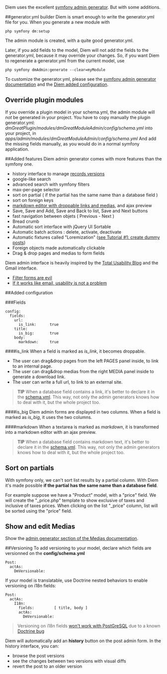 Diem uses the excellent [symfony admin generator](http://www.symfony-project.org/reference/1_4/en/06-Admin-Generator). But with some additions.

##generator.yml builder
Diem is smart enough to write the generator.yml file for you. When you generate a new module with

    php symfony dm:setup

The admin module is created, with a quite good generator.yml.

Later, if you add fields to the model, Diem will not add the fields to the generator.yml, because it may override your changes. So, if you want Diem to regenerate a generator.yml from the current model, use

    php symfony dmAdmin:generate --clear=myModule

To customize the generator.yml, please see the [symfony admin generator documentation](http://www.symfony-project.org/reference/1_4/en/06-Admin-Generator) and the [Diem added configuration](#added-configuration).

## Override plugin modules
If you override a plugin model in your schema.yml, the admin module will *not* be generated in your project. You have to copy manually the plugin generator.yml:
*dmGreatPlugin/modules/dmGreatModuleAdmin/config/schema.yml*
into your project, in
*apps/admin/modules/dmGreatModuleAdmin/config/schema.yml*
And add the missing fields manually, as you would do in a normal symfony application.

##Added features
Diem admin generator comes with more features than the symfony one.

- history interface to manage [records versions](#versioning)
- google-like search
- advanced search with symfony filters
- max-per-page selector
- sort on partial ( if the partial has the same name than a database field )
- sort on foreign keys
- [markdown editor with droppable links and medias](page:99), and ajax preview
- Save, Save and Add, Save and Back to list, Save and Next buttons
- fast navigation between objets ( Previous - Next )
- Bread crumb
- Automatic sort interface with jQuery UI Sortable
- Automatic batch actions : delete, activate, deactivate
- Automatic fixtures called "Loremization" ([see Tutorial #1: create dummy posts](page:48#rest-a-bit-and-have-some-fun:create-some-dummy-posts))
- Foreign objects made automatically clickable
- Drag & drop pages and medias to form fields

Diem admin interface is heavily inspired by the [Total Usability Blog](http://totalusability.posterous.com/) and the Gmail interface.

- [Filter forms are evil](http://totalusability.posterous.com/forms-are-evil-1-filter-forms)
- [If it works like email, usability is not a problem](http://totalusability.posterous.com/if-it-works-like-email-usability-is-not-a-pro)

##Added configuration

###Fields

~~~
config:
  fields:
    url:
      is_link:      true
    title:
      is_big:       true
    body:
      markdown:     true
~~~

####is_link
When a field is marked as *is_link*, it becomes droppable.

- The user can drag&drop pages from the left PAGES panel inside, to link to an internal page.
- The user can drag&drop medias from the right MEDIA panel inside to generate a download link.
- The user can write a full url, to link to an external site.

>**TIP**
>When a database field contains a link, it's better to declare it in the [schema.yml](page:44#configuration-files:config-doctrine-schema-yml:diem-additions-to-schema-yml:link-field). This way, not only the admin generators knows how to deal with it, but the whole project too.

####is_big
Diem admin forms are displayed in two columns.
When a field is marked as *is_big*, it uses the two columns.

####markdown
When a textarea is marked as *markdown*, it is transformed into a markdown editor with an ajax preview.

>**TIP**
>When a database field contains markdown text, it's better to declare it in the [schema.yml](page:44#configuration-files:config-doctrine-schema-yml:diem-additions-to-schema-yml:markdown-field). This way, not only the admin generators knows how to deal with it, but the whole project too.

## Sort on partials

With symfony only, we can't sort list results by a partial column.
With Diem it's made possible **if the partial has the same name than a database field**.

For example suppose we have a "Product" model, with a "price" field.
We will create the "_price.php" template to show exclusive of taxes and inclusive of taxes prices.
When clicking on the list "_price" column, list will be sorted using the "price" field.

## Show and edit Medias

Show the [admin generator section of the Medias documentation](page:163#record-medias-in-admin).

##Versioning
To add versioning to your model, declare which fields are versionned on the
**config/schema.yml**
~~~
Post:
  actAs:
    DmVersionable:
~~~
If your model is translatable, use Doctrine nested behaviors to enable versioning on i18n fields:
~~~
Post:
  actAs:
    I18n:
      fields:         [ title, body ]
      actAs:
        DmVersionable:
~~~

>Versioning on i18n fields [won't work with PostGreSQL](page:51#models-which-translation-is-versionned-don-t-work-with-postgresql) due to a known [Doctrine bug](http://www.doctrine-project.org/jira/browse/DC-135)

Diem will automatically add an **history** button on the post admin form. In the history interface, you can:

- browse the post versions
- see the changes between two versions with visual diffs
- revert the post to an older version